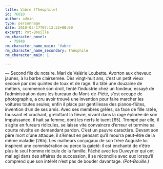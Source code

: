 ```yaml
---
title: Vabre (Théophile)
id: 76010
author: admin
type: personnage
date: 2010-03-17T07:13:52+00:00
excerpt: Pot-Bouille
rm_character_novel:
  - 75940
rm_character_name_main: 'Vabre '
rm_character_name_secondary: Théophile
rm_character_main: 1

---
```

— Second fils du notaire. Mari de Valérie Loubette. Avorton aux cheveux jaunes, à lu barbe clairsemée. Dès vingt-huit ans, c&rsquo;est un petit vieux secoué par des quintes de toux et de rage. Il a tâté une douzaine de métiers, commencé son droit, tenté l&rsquo;industrie chez un fondeur, essayé de l&rsquo;administration dans les bureaux du Mont-de-Piété, s&rsquo;est occupé de photographie, a cru avoir trouvé une invention pour faire marcher les voitures toutes seules; enfin il place par gentillesse des pianos-flûtes, invention d&rsquo;un de ses amis. Avec ses membres grêles, sa face de fille ratée, toussant et crachant, grelottant la fièvre, vivant dans la rage éplorée de son impuissance, il hait sa femme, dont les nerfs le tuent [65]. Trompé par elle, il s&rsquo;agite en fureurs ridicules, se laisse vite convaincre d&rsquo;erreur et termine sa courte révolte en demandant pardon. C&rsquo;est un pauvre caractère. Devant son père mort d&rsquo;une attaque, il s&rsquo;émeut en pensant qu&rsquo;il mourra peut-être de la même maladie [265]. Les malheurs conjugaux de son frère Auguste lui inspirent une commisération ou perce la gaieté: il est enchanté de n&rsquo;être plus le seul homme ridicule de la famille. Fâché avec les Duveyrier qui ont mal agi dans des affaires de succession, il se réconcilie avec eux lorsqu&rsquo;il comprend que son intérêt n&rsquo;est pas de bouder davantage. _(Pot-Bouille.)_